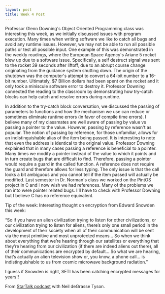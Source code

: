 ```yaml
---
layout: post
title: Week 4 Post
---
```


Professor Glenn Downing's Object Oriented Programming class was interesting this week, as we initially discussed issues with program execution. Many times when writing software we like to catch all bugs and avoid any runtime issues. However, we may not be able to run all possible paths or test all possible input. One example of this was demonstrated in the weekly readings, where the European Space Agency's Ariane 5 rocket blew up due to a software issue. Specifically, a self destruct signal was sent to the rocket 39 seconds after liftoff, due to an abrupt course change originating from the guidance system shutting down. The origin of the shutdown was the computer's attempt to convert a 64-bit number to a 16-bit number. Ultimately, $7 Billion dollars had been spent on the rocket and it only took a miniscule software error to destroy it. Professor Downing connected the reading to the classroom by demonstrating how try-catch blocks can help catch and resolve errors during runtime. 

In addition to the try-catch block conversation, we discussed the passing of parameters to functions and how the mechanism we use can reduce or sometimes eliminate runtime errors (in favor of compile time errors). I believe many of my classmates are well aware of passing by value vs passing a pointer to the value. However, passing by reference wasn't as popular. The notion of passing by reference, for those unfamiliar, allows for an indistinguishable alias of the item being passed. It is interesting to note that even the address is identical to the original value. Professor Downing explained that in many cases passing a reference is beneficial to a pointer. Many times we modify a pointer instead of the value to which it points and in turn create bugs that are difficult to find. Therefore, passing a pointer would require a guard in the called function. A reference does not require the guard and therefore allows for less typing. The only issue is that the call looks a bit ambiguous and you cannot tell if the item passed will actually be modified. Last semester in Dr. Norman's class we worked on the PintOS project in C and I now wish we had references. Many of the problems we ran into were pointer related bugs. I'll have to check with Professor Downing but I believe C has no reference equivalent.  


Tip of the week:
Interesting thought on encryption from Edward Snowden this week:

“So if you have an alien civilization trying to listen for other civilizations, or our civilization trying to listen for aliens, there’s only one small period in the development of their society when all of their communication will be sent via the most primitive and most unprotected means… So when we think about everything that we’re hearing through our satellites or everything that they’re hearing from our civilization (if there are indeed aliens out there), all of their communications are encrypted by default… So what we are hearing, that’s actually an alien television show or, you know, a phone call… is indistinguishable to us from cosmic microwave background radiation.”

I guess if Snowden is right, SETI has been catching encrypted messages for years!! 

From [StarTalk podcast](http://www.startalkradio.net/shows-archive/) with Neil deGrasse Tyson.
